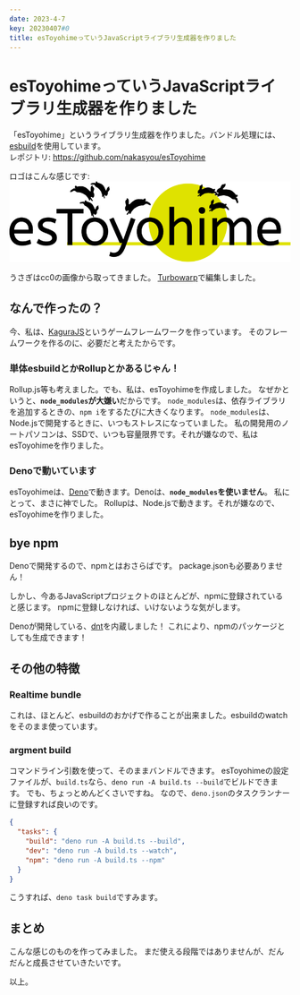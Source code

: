 ```yaml
---
date: 2023-4-7
key: 20230407#0
title: esToyohimeっていうJavaScriptライブラリ生成器を作りました
---
```

# esToyohimeっていうJavaScriptライブラリ生成器を作りました

「esToyohime」というライブラリ生成器を作りました。バンドル処理には、[esbuild](https://esbuild.github.io)を使用しています。  
レポジトリ: https://github.com/nakasyou/esToyohime

ロゴはこんな感じです:  
![esToyohime logo](https://raw.githubusercontent.com/nakasyou/esToyohime/main/assets/estoyohime.svg)

うさぎはcc0の画像から取ってきました。
[Turbowarp](https://turbowarp.org)で編集しました。
## なんで作ったの？
今、私は、[KaguraJS](https://github.com/nakasyou/KaguraJS)というゲームフレームワークを作っています。
そのフレームワークを作るのに、必要だと考えたからです。
### 単体esbuildとかRollupとかあるじゃん！
Rollup.js等も考えました。でも、私は、esToyohimeを作成しました。
なぜかというと、**`node_modules`が大嫌い**だからです。
`node_modules`は、依存ライブラリを追加するときの、`npm i`をするたびに大きくなります。
`node_modules`は、Node.jsで開発するときに、いつもストレスになっていました。
私の開発用のノートパソコンは、SSDで、いつも容量限界です。それが嫌なので、私はesToyohimeを作りました。
### Denoで動いています
esToyohimeは、[Deno](https://deno.land)で動きます。Denoは、**`node_modules`を使いません**。
私にとって、まさに神でした。
Rollupは、Node.jsで動きます。それが嫌なので、esToyohimeを作りました。
## bye npm
Denoで開発するので、npmとはおさらばです。
package.jsonも必要ありません！

しかし、今あるJavaScriptプロジェクトのほとんどが、npmに登録されていると感じます。
npmに登録しなければ、いけないような気がします。

Denoが開発している、[dnt](https://github.com/denoland/dnt)を内蔵しました！
これにより、npmのパッケージとしても生成できます！
## その他の特徴
### Realtime bundle
これは、ほとんど、esbuildのおかげで作ることが出来ました。esbuildのwatchをそのまま使っています。
### argment build
コマンドライン引数を使って、そのままバンドルできます。
esToyohimeの設定ファイルが、`build.ts`なら、`deno run -A build.ts --build`でビルドできます。
でも、ちょっとめんどくさいですね。
なので、`deno.json`のタスクランナーに登録すれば良いのです。
```json
{
  "tasks": {
    "build": "deno run -A build.ts --build",
    "dev": "deno run -A build.ts --watch",
    "npm": "deno run -A build.ts --npm"
  }
}
```
こうすれば、`deno task build`ですみます。
## まとめ
こんな感じのものを作ってみました。
まだ使える段階ではありませんが、だんだんと成長させていきたいです。

以上。
